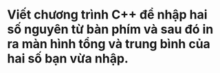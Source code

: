 # Viết chương trình C++ để nhập hai số nguyên từ bàn phím và sau đó in ra màn hình tổng và trung bình của hai số bạn vừa nhập.